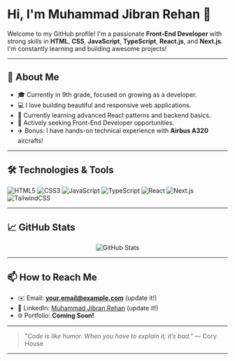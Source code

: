 # Hi, I'm Muhammad Jibran Rehan 👋

Welcome to my GitHub profile! I'm a passionate **Front-End Developer** with strong skills in **HTML**, **CSS**, **JavaScript**, **TypeScript**, **React.js**, and **Next.js**.  
I'm constantly learning and building awesome projects!

---

## 🚀 About Me

- 🎓 Currently in 9th grade, focused on growing as a developer.
- 💻 I love building beautiful and responsive web applications.
- 🌱 Currently learning advanced React patterns and backend basics.
- 🎯 Actively seeking Front-End Developer opportunities.
- ✈️ Bonus: I have hands-on technical experience with **Airbus A320** aircrafts!

---

## 🛠️ Technologies & Tools

![HTML5](https://img.shields.io/badge/HTML5-E34F26?style=for-the-badge&logo=html5&logoColor=white)
![CSS3](https://img.shields.io/badge/CSS3-1572B6?style=for-the-badge&logo=css3&logoColor=white)
![JavaScript](https://img.shields.io/badge/JavaScript-F7DF1E?style=for-the-badge&logo=javascript&logoColor=black)
![TypeScript](https://img.shields.io/badge/TypeScript-3178C6?style=for-the-badge&logo=typescript&logoColor=white)
![React](https://img.shields.io/badge/React-61DAFB?style=for-the-badge&logo=react&logoColor=black)
![Next.js](https://img.shields.io/badge/Next.js-000000?style=for-the-badge&logo=next.js&logoColor=white)
![TailwindCSS](https://img.shields.io/badge/TailwindCSS-38B2AC?style=for-the-badge&logo=tailwind-css&logoColor=white)

---

## 📈 GitHub Stats

<p align="center">
  <img src="https://github-readme-stats.vercel.app/api?username=MuhammadJibranRehan&show_icons=true&theme=radical" alt="GitHub Stats" />
</p>

---

## 📫 How to Reach Me

- ✉️ Email: **your.email@example.com** (update it!)
- 💼 LinkedIn: [Muhammad Jibran Rehan](https://www.linkedin.com/in/your-link/) (update it!)
- 🌐 Portfolio: **Coming Soon!**

---

> *"Code is like humor. When you have to explain it, it’s bad."* — Cory House

---
